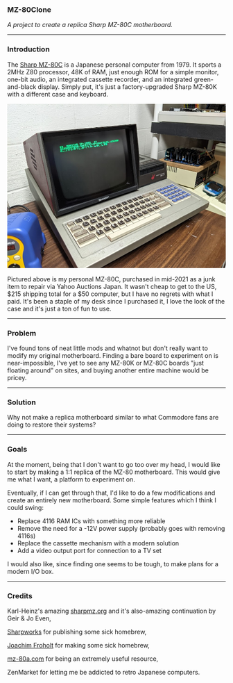 ### MZ-80Clone

*A project to create a replica Sharp MZ-80C motherboard.*

---

### Introduction

The [Sharp MZ-80C](https://www.old-computers.com/MUSEUM/computer.asp?c=418&st=1) is a Japanese personal computer from 1979. It sports a 2MHz Z80 processor, 48K of RAM, just enough ROM for a simple monitor, one-bit audio, an integrated cassette recorder, and an integrated green-and-black display. Simply put, it's just a factory-upgraded Sharp MZ-80K with a different case and keyboard.

![My MZ-80C](mz80c2.jpg)

Pictured above is my personal MZ-80C, purchased in mid-2021 as a junk item to repair via Yahoo Auctions Japan. It wasn't cheap to get to the US, $215 shipping total for a $50 computer, but I have no regrets with what I paid. It's been a staple of my desk since I purchased it, I love the look of the case and it's just a ton of fun to use.

---

### Problem

I've found tons of neat little mods and whatnot but don't really want to modify my original motherboard. Finding a bare board to experiment on is near-impossible, I've yet to see any MZ-80K or MZ-80C boards "just floating around" on sites, and buying another entire machine would be pricey.

---

### Solution

Why not make a replica motherboard similar to what Commodore fans are doing to restore their systems?

---

### Goals

At the moment, being that I don't want to go too over my head, I would like to start by making a 1:1 replica of the MZ-80 motherboard. This would give me what I want, a platform to experiment on.

Eventually, if I can get through that, I'd like to do a few modifications and create an entirely new motherboard. Some simple features which I think I could swing:

* Replace 4116 RAM ICs with something more reliable
* Remove the need for a -12V power supply (probably goes with removing 4116s)
* Replace the cassette mechanism with a modern solution
* Add a video output port for connection to a TV set

I would also like, since finding one seems to be tough, to make plans for a modern I/O box.

---

### Credits

Karl-Heinz's amazing [sharpmz.org](sharpmz.org) and it's also-amazing continuation by Geir & Jo Even,

[Sharpworks](http://mz-sharpworks.co.uk/) for publishing some sick homebrew,

[Joachim Froholt](https://twitter.com/joachimfroholt?lang=en) for making some sick homebrew,

[mz-80a.com](https://mz-80a.com/) for being an extremely useful resource,

ZenMarket for letting me be addicted to retro Japanese computers.
